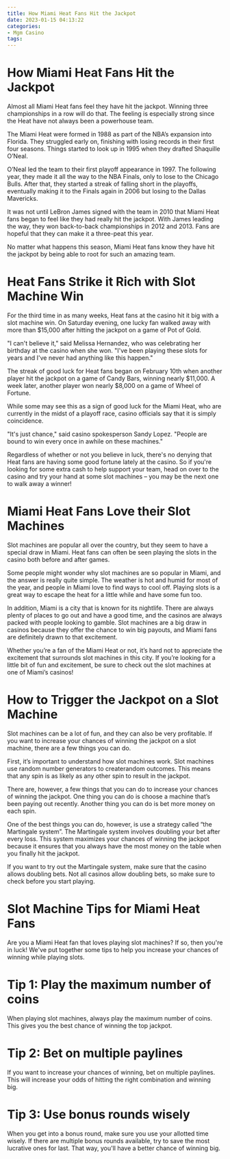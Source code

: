 ```yaml
---
title: How Miami Heat Fans Hit the Jackpot
date: 2023-01-15 04:13:22
categories:
- Mgm Casino
tags:
---
```



#  How Miami Heat Fans Hit the Jackpot

Almost all Miami Heat fans feel they have hit the jackpot. Winning three championships in a row will do that. The feeling is especially strong since the Heat have not always been a powerhouse team.

The Miami Heat were formed in 1988 as part of the NBA’s expansion into Florida. They struggled early on, finishing with losing records in their first four seasons. Things started to look up in 1995 when they drafted Shaquille O’Neal.

O’Neal led the team to their first playoff appearance in 1997. The following year, they made it all the way to the NBA Finals, only to lose to the Chicago Bulls. After that, they started a streak of falling short in the playoffs, eventually making it to the Finals again in 2006 but losing to the Dallas Mavericks.

It was not until LeBron James signed with the team in 2010 that Miami Heat fans began to feel like they had really hit the jackpot. With James leading the way, they won back-to-back championships in 2012 and 2013. Fans are hopeful that they can make it a three-peat this year.

No matter what happens this season, Miami Heat fans know they have hit the jackpot by being able to root for such an amazing team.

#  Heat Fans Strike it Rich with Slot Machine Win

For the third time in as many weeks, Heat fans at the casino hit it big with a slot machine win. On Saturday evening, one lucky fan walked away with more than $15,000 after hitting the jackpot on a game of Pot of Gold.

"I can't believe it," said Melissa Hernandez, who was celebrating her birthday at the casino when she won. "I've been playing these slots for years and I've never had anything like this happen."

The streak of good luck for Heat fans began on February 10th when another player hit the jackpot on a game of Candy Bars, winning nearly $11,000. A week later, another player won nearly $8,000 on a game of Wheel of Fortune.

While some may see this as a sign of good luck for the Miami Heat, who are currently in the midst of a playoff race, casino officials say that it is simply coincidence.

"It's just chance," said casino spokesperson Sandy Lopez. "People are bound to win every once in awhile on these machines."

Regardless of whether or not you believe in luck, there's no denying that Heat fans are having some good fortune lately at the casino. So if you're looking for some extra cash to help support your team, head on over to the casino and try your hand at some slot machines – you may be the next one to walk away a winner!

#  Miami Heat Fans Love their Slot Machines

Slot machines are popular all over the country, but they seem to have a special draw in Miami. Heat fans can often be seen playing the slots in the casino both before and after games.

Some people might wonder why slot machines are so popular in Miami, and the answer is really quite simple. The weather is hot and humid for most of the year, and people in Miami love to find ways to cool off. Playing slots is a great way to escape the heat for a little while and have some fun too.

In addition, Miami is a city that is known for its nightlife. There are always plenty of places to go out and have a good time, and the casinos are always packed with people looking to gamble. Slot machines are a big draw in casinos because they offer the chance to win big payouts, and Miami fans are definitely drawn to that excitement.

Whether you’re a fan of the Miami Heat or not, it’s hard not to appreciate the excitement that surrounds slot machines in this city. If you’re looking for a little bit of fun and excitement, be sure to check out the slot machines at one of Miami’s casinos!

#  How to Trigger the Jackpot on a Slot Machine

Slot machines can be a lot of fun, and they can also be very profitable. If you want to increase your chances of winning the jackpot on a slot machine, there are a few things you can do.

First, it’s important to understand how slot machines work. Slot machines use random number generators to createrandom outcomes. This means that any spin is as likely as any other spin to result in the jackpot.

There are, however, a few things that you can do to increase your chances of winning the jackpot. One thing you can do is choose a machine that’s been paying out recently. Another thing you can do is bet more money on each spin.

One of the best things you can do, however, is use a strategy called “the Martingale system”. The Martingale system involves doubling your bet after every loss. This system maximizes your chances of winning the jackpot because it ensures that you always have the most money on the table when you finally hit the jackpot.

If you want to try out the Martingale system, make sure that the casino allows doubling bets. Not all casinos allow doubling bets, so make sure to check before you start playing.

#  Slot Machine Tips for Miami Heat Fans

Are you a Miami Heat fan that loves playing slot machines? If so, then you're in luck! We've put together some tips to help you increase your chances of winning while playing slots.

# Tip 1: Play the maximum number of coins

When playing slot machines, always play the maximum number of coins. This gives you the best chance of winning the top jackpot.

# Tip 2: Bet on multiple paylines

If you want to increase your chances of winning, bet on multiple paylines. This will increase your odds of hitting the right combination and winning big.

# Tip 3: Use bonus rounds wisely

When you get into a bonus round, make sure you use your allotted time wisely. If there are multiple bonus rounds available, try to save the most lucrative ones for last. That way, you'll have a better chance of winning big.